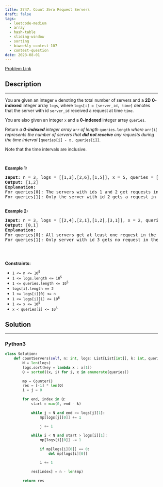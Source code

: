 ```yaml
---
title: 2747. Count Zero Request Servers
draft: false
tags: 
  - leetcode-medium
  - array
  - hash-table
  - sliding-window
  - sorting
  - biweekly-contest-107
  - contest-question
date: 2023-08-01
---
```


[Problem Link](https://leetcode.com/problems/count-zero-request-servers/)

## Description

---
<p>You are given an integer <code>n</code> denoting the total number of servers and a <strong>2D</strong> <strong>0-indexed </strong>integer array <code>logs</code>, where <code>logs[i] = [server_id, time]</code> denotes that the server with id <code>server_id</code> received a request at time <code>time</code>.</p>

<p>You are also given an integer <code>x</code> and a <strong>0-indexed</strong> integer array <code>queries</code>.</p>

<p>Return <em>a <strong>0-indexed</strong> integer array</em> <code>arr</code> <em>of length</em> <code>queries.length</code> <em>where</em> <code>arr[i]</code> <em>represents the number of servers that <strong>did not receive</strong> any requests during the time interval</em> <code>[queries[i] - x, queries[i]]</code>.</p>

<p>Note that the time intervals are inclusive.</p>

<p>&nbsp;</p>
<p><strong class="example">Example 1:</strong></p>

<pre>
<strong>Input:</strong> n = 3, logs = [[1,3],[2,6],[1,5]], x = 5, queries = [10,11]
<strong>Output:</strong> [1,2]
<strong>Explanation:</strong> 
For queries[0]: The servers with ids 1 and 2 get requests in the duration of [5, 10]. Hence, only server 3 gets zero requests.
For queries[1]: Only the server with id 2 gets a request in duration of [6,11]. Hence, the servers with ids 1 and 3 are the only servers that do not receive any requests during that time period.

</pre>

<p><strong class="example">Example 2:</strong></p>

<pre>
<strong>Input:</strong> n = 3, logs = [[2,4],[2,1],[1,2],[3,1]], x = 2, queries = [3,4]
<strong>Output:</strong> [0,1]
<strong>Explanation:</strong> 
For queries[0]: All servers get at least one request in the duration of [1, 3].
For queries[1]: Only server with id 3 gets no request in the duration [2,4].

</pre>

<p>&nbsp;</p>
<p><strong>Constraints:</strong></p>

<ul>
	<li><code>1 &lt;= n &lt;= 10<sup>5</sup></code></li>
	<li><code>1 &lt;= logs.length &lt;= 10<sup>5</sup></code></li>
	<li><code>1 &lt;= queries.length &lt;= 10<sup>5</sup></code></li>
	<li><code><font face="monospace">logs[i].length == 2</font></code></li>
	<li><code>1 &lt;= logs[i][0] &lt;= n</code></li>
	<li><code>1 &lt;= logs[i][1] &lt;= 10<sup>6</sup></code></li>
	<li><code>1 &lt;= x &lt;= 10<sup>5</sup></code></li>
	<li><code>x &lt;&nbsp;queries[i]&nbsp;&lt;= 10<sup>6</sup></code></li>
</ul>


## Solution

---
### Python3
``` py title='count-zero-request-servers'
class Solution:
    def countServers(self, n: int, logs: List[List[int]], k: int, queries: List[int]) -> List[int]:
        N = len(logs)
        logs.sort(key = lambda x : x[1])
        Q = sorted((x, i) for i, x in enumerate(queries))
        
        mp = Counter()
        res = [-1] * len(Q)
        i = j = 0
        
        for end, index in Q:
            start = max(0, end - k)
            
            while j < N and end >= logs[j][1]:
                mp[logs[j][0]] += 1
                    
                j += 1
            
            while i < N and start > logs[i][1]:
                mp[logs[i][0]] -= 1
                
                if mp[logs[i][0]] == 0:
                    del mp[logs[i][0]]
                    
                i += 1
            
            res[index] = n - len(mp)
        
        return res
```


